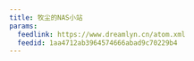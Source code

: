 ```yaml
---
title: 牧尘的NAS小站
params:
  feedlink: https://www.dreamlyn.cn/atom.xml
  feedid: 1aa4712ab3964574666abad9c70229b4
---
```

